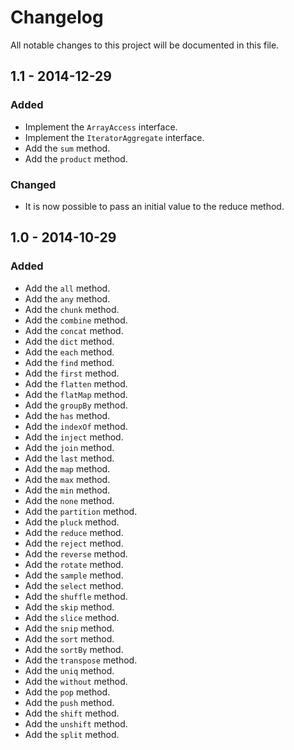 # Changelog

All notable changes to this project will be documented in this file.

## 1.1 - 2014-12-29

### Added

 - Implement the `ArrayAccess` interface.
 - Implement the `IteratorAggregate` interface.
 - Add the `sum` method.
 - Add the `product` method.

### Changed

 - It is now possible to pass an initial value to the reduce method.

## 1.0 - 2014-10-29

### Added

 - Add the `all` method.
 - Add the `any` method.
 - Add the `chunk` method.
 - Add the `combine` method.
 - Add the `concat` method.
 - Add the `dict` method.
 - Add the `each` method.
 - Add the `find` method.
 - Add the `first` method.
 - Add the `flatten` method.
 - Add the `flatMap` method.
 - Add the `groupBy` method.
 - Add the `has` method.
 - Add the `indexOf` method.
 - Add the `inject` method.
 - Add the `join` method.
 - Add the `last` method.
 - Add the `map` method.
 - Add the `max` method.
 - Add the `min` method.
 - Add the `none` method.
 - Add the `partition` method.
 - Add the `pluck` method.
 - Add the `reduce` method.
 - Add the `reject` method.
 - Add the `reverse` method.
 - Add the `rotate` method.
 - Add the `sample` method.
 - Add the `select` method.
 - Add the `shuffle` method.
 - Add the `skip` method.
 - Add the `slice` method.
 - Add the `snip` method.
 - Add the `sort` method.
 - Add the `sortBy` method.
 - Add the `transpose` method.
 - Add the `uniq` method.
 - Add the `without` method.
 - Add the `pop` method.
 - Add the `push` method.
 - Add the `shift` method.
 - Add the `unshift` method.
 - Add the `split` method.
